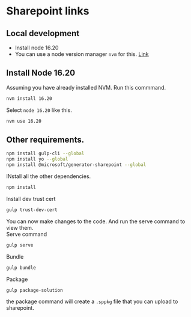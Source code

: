 # Sharepoint links
## Local development
- Install node 16.20
- You can use a node version manager `nvm` for this. [Link](https://github.com/nvm-sh/nvm)

## Install Node 16.20
Assuming you have already installed NVM. Run this commmand.
```bash
nvm install 16.20
```
Select `node 16.20` like this.
```bash
nvm use 16.20
```

## Other requirements.
```bash
npm install gulp-cli --global
npm install yo --global
npm install @microsoft/generator-sharepoint --global
```
INstall all the other dependencies.
```bash
npm install
```
Install dev trust cert
```bash
gulp trust-dev-cert
```
You can now make changes to the code. And run the serve command to view them.  
Serve command
```bash
gulp serve
```
Bundle
```bash
gulp bundle
```
Package
```bash
gulp package-solution
```
the package command will create a `.sppkg` file that you can upload to sharepoint.
